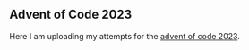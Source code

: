 ## Advent of Code 2023
Here I am uploading my attempts for the [advent of code 2023](https://adventofcode.com/). 

